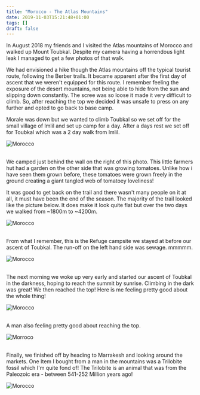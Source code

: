 ```yaml
---
title: "Morocco - The Atlas Mountains"
date: 2019-11-03T15:21:48+01:00
tags: []
draft: false
---
```


In August 2018 my friends and I visited the Atlas mountains of Morocco and walked up Mount Toubkal. Despite my camera having a horrendous light leak I managed to get a few photos of that walk. 

We had envisioned a hike though the Atlas mountains off the typical tourist route, following the Berber trails. It became apparent after the first day of ascent that we weren't equipped for this route. I remember feeling the exposure of the desert mountains, not being able to hide from the sun and slipping down constantly. The scree was so loose it made it very difficult to climb. So, after reaching the top we decided it was unsafe to press on any further and opted to go back to base camp. 

Morale was down but we wanted to climb Toubkal so we set off for the small village of Imlil and set up camp for a day. After a days rest we set off for Toubkal which was a 2 day walk from Imlil.

![Morocco](/photography/images/Morroco/1-07.jpg)<br><br>

We camped just behind the wall on the right of this photo. This little farmers hut had a garden on the other side that was growing tomatoes. Unlike how i have seen them grown before, these tomatoes were grown freely in the ground creating a giant tangled web of tomatoey loveliness!

It was good to get back on the trail and there wasn't many people on it at all, it must have been the end of the season. The majority of the trail looked like the picture below. It does make it look quite flat but over the  two days we walked from ~1800m to ~4200m.

![Morocco](/photography/images/Morroco/1-10.jpg)<br><br>

From what I remember, this is the Refuge campsite we stayed at before our ascent of Toubkal. The run-off on the left hand side was sewage. mmmmm.

![Morocco](/photography/images/Morroco/1-08.jpg)<br><br>

The next morning we woke up very early and started our ascent of Toubkal in the darkness, hoping to reach the summit by sunrise. Climbing in the dark was great! We then reached the top! Here is me feeling pretty good about the whole thing!


![Morocco](/photography/images/Morroco/2-01.jpg)<br><br>

A man also feeling pretty good about reaching the top.

![Morroco](/photography/images/Morroco/1-02.jpg)<br><br>


Finally, we finished off by heading to Marrakesh and looking around the markets. One Item I bought from a man in the mountains was a Trilobite fossil which I'm quite fond of! The Trilobite is an animal that was from the Paleozoic era - between 541-252 Million years ago!


![Morocco](/photography/images/Morroco/2-06.jpg)<br><br>



